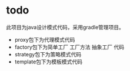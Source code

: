 # todo
此项目为java设计模式代码，采用gradle管理项目。
+ proxy包下为代理模式代码
+ factory包下为简单工厂 工厂方法 抽象工厂 代码
+ strategy包下为策略模式代码
+ template包下为模板模式代码

